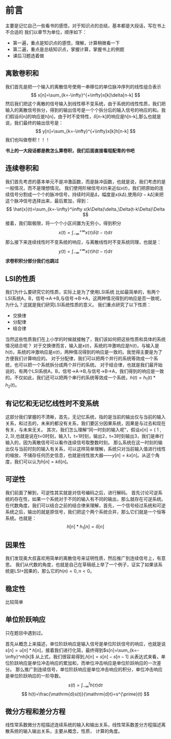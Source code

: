 # 前言
主要是记忆自己一些看书的感悟，对于知识点的总结，基本都是大段话，写在书上不合适的
我们以章节为单位，顺序如下：
- 第一遍，重点是知识点的感悟，理解，计算稍微看一下
- 第二遍，重点是总结知识点，掌握计算，掌握书上的例题
- 课后习题选着做

## 离散卷积和
我们首先是把一个输入的离散信号使用一串移位的单位脉冲序列的线性组合表示
$$
x[n]=\sum_{k=-\infty}^{+\infty}x[k]\delta[n-k]
$$
然后我们把这个离散的信号输入到线性移不变系统，由于系统的线性性质，我们把输入的离散信号拆分，得到的输出信号是一个个拆分后的输入信号的响应的和。我们假设$\delta$[n]的响应是h[n]，由于时不变特性，$\delta$[n-k]的响应是h[n-k],那么也就是说，我们最终的输出信号是：
$$
y[n]=\sum_{k=-\infty}^{+\infty}x[k]h[n-k]
$$
我们也叫做卷积！！！

**书上的一大段话都是教怎么算卷积，我们后面直接看程配青的书吧**

## 连续卷积和
我们首先考虑的基本单元不是冲激函数，而是脉冲函数，也就是说，我们考虑的是一般情况，而不是理想情况。
我们使用阶梯信号$\hat{x}\left(t\right)$来近似$x(t)$，我们把原始的连续信号分割成一个个的脉冲信号，持续时间是$\Delta$，幅度是$x(k\Delta)$,使用$\delta[t-k\Delta]$来把这个脉冲信号选择出来，最后累加，得到：
$$
\hat{x}(t)=\sum_{k=-\infty}^\infty x(k\Delta)\delta_\Delta(t-k\Delta)\Delta
$$
接着，我们取极限，将一个个小区间置为无穷小，得到积分
$$
x(t)=\int_{-\infty}^{+\infty}x(\tau)\delta(t-\tau)\mathrm{d}\tau
$$
那么接下来连续线性时不变系统的响应，与离散线性时不变系统同理，也就是：
$$
y(t)=\int_{-\infty}^{+\infty}x(\tau)h(t-\tau)\mathrm{d}\tau
$$
**求卷积积分部分我们也跳过**


## LSI的性质
我们为什么要研究它的性质，实际上是为了使用LSI系统
比如最简单的，有两个LSI系统A，B，信号$\rightarrow$A$\rightarrow$B,与信号$\rightarrow$B$\rightarrow$A，这两种情况得到的响应是否一致呢，为什么？这就是我们研究LSI系统性质的意义。
我们重点研究了以下性质：
- 交换律
- 分配律
- 结合律

当然这些性质我们在上小学的时候就接触了，我们该如何把这些性质和具体的系统情况结合呢？
对于交换律而言，输入是$x(t)$，系统的冲激响应是$h(t)$，与输入是$h(t)$，系统的冲激响应是$x(t)$，两种情况得到的响应是一致的。我觉得主要是为了方便我们计算响应的。
对于分配律，我们可以把两个并行的系统等效成一个系统，也可以把一个系统拆分成两个并行的系统。
对于结合律，也就是我们最开始说的，有两个LSI系统A，B，信号$\rightarrow$A$\rightarrow$B,与信号$\rightarrow$B$\rightarrow$A，我们得到的响应是一致的。不仅如此，我们还可以把两个串行的系统等效成一个系统，$h(t)=h_1(t)*h_2(t)$。

## 有记忆和无记忆线性时不变系统
这部分我们掌握的不清晰，首先，无记忆系统，指的是当前的输出仅与当前的输入关系，和过去的，未来的都没有关系，我们要区分因果系统，因果是与过去和现在有关，与未来无关。
其次，我们怎么理解“同一时刻的输入呢”，假设$x[n]=(~1~,2,3)$,也就是说在t=0时刻，输入1，t=1时刻，输出2，t=3时刻输出3，我们是串行输入的，因为离散信号可以看作连续信号取整数时刻。
那么系统在这一时刻的输出仅与当前时刻的输入有关系，可以这样简单理解，系统只对当前输入值进行线性的缩放，不储存任何历史信息，也就是线性放大器——$y[n]=kx[n]$。从这个角度，我们可以认为$h[n]=k\delta[n]$。

## 可逆性
我们前面了解到，可逆性其实就是对信号编码之后，进行解码。
首先讨论可逆系统的存在性，如果一个系统对于不同的输入有不同的输出，那么就存在可逆系统。
在代数角度，我们可以结合之前的结合律来理解，首先，一个信号经过系统和可逆系统之后，输出的就是原信号，我们把这个两个系统合并，那么它们就是一个恒等系统。也就是：
$$
h[n]*h_1[n]=\delta[n]
$$
## 因果性
我们发现奥大叔喜欢用简单的离散信号来证明性质，然后推广到连续信号上，有意思。
我们从代数的角度，也就是自己在草稿纸上举了一个例子，证实了如果该系统是LSI+因果的，那么它的$h(n)=0,n<0$。

## 稳定性
比较简单

## 单位阶跃响应
只在题目中遇到过。

首先从概念上来描述，单位阶跃响应是输入信号是单位阶跃信号的响应，也就是说$s[n]=u[n]*h[n]$，接着我们进行化简，最终得到$s[n]=\sum_{k=-\infty}^nh[k]$
从上式，我们很容易得到,$h[n]=s[n]-s[n-1]$
从表达式来看，单位阶跃响应是单位冲击响应的累加和，而单位冲击响应是单位阶跃响应的一次差分。
那么推广到连续信号，单位阶跃响应是单位冲击响应的积分，单位冲击响应是单位阶跃响应的一阶导数。
$$
s(t)=\int_{-\infty}^th(\tau)\mathrm{d}\tau
$$
$$
h(t)=\frac{\mathrm{d}s(t)}{\mathrm{d}t}=s^{\prime}(t)
$$

## 微分方程和差分方程
线性常系数微分方程描述连续系统的输入和输出关系，线性常系数差分方程描述离散系统的输入输出关系，主要从概念，性质， 计算的角度。
